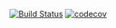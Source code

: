 [![Build Status](https://travis-ci.com/spiritEcosse/bible.svg?branch=master)](https://travis-ci.com/spiritEcosse/bible)
[![codecov](https://codecov.io/gh/spiritEcosse/bible/branch/master/graph/badge.svg)](https://codecov.io/gh/spiritEcosse/bible)
